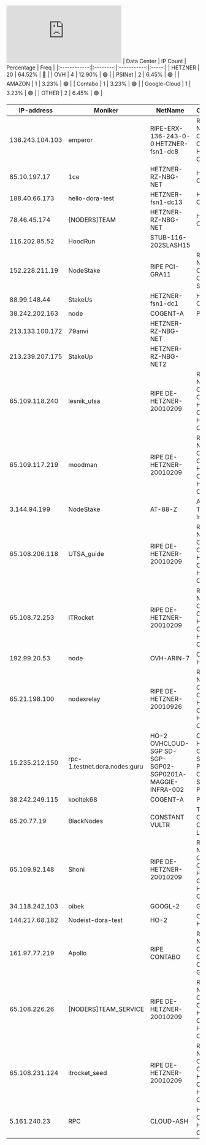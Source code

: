 ![Diagramm](https://github.com/obajay/StateSync-snapshots/blob/main/Projects/Dora/1/README.md)
| Data Center | IP Count | Percentage | Freq |
|:------------:|:--------:|:-----------:|:-----:|
| HETZNER | 20 | 64.52% | 🔴 |
| OVH | 4 | 12.90% | 🟢 |
| PSINet | 2 | 6.45% | 🟢 |
| AMAZON | 1 | 3.23% | 🟢 |
| Contabo | 1 | 3.23% | 🟢 |
| Google-Cloud | 1 | 3.23% | 🟢 |
| OTHER | 2 | 6.45% | 🟢 |

<!-- START_TABLE -->
| IP-address | Moniker | NetName | Organization |
|-------------|-------------|-------------|-------------|
| 136.243.104.103 | emperor | RIPE-ERX-136-243-0-0 HETZNER-fsn1-dc8 | RIPE Network Coordination Centre Hetzner Online GmbH |
| 85.10.197.17 | 1ce | HETZNER-RZ-NBG-NET | Hetzner Online GmbH |
| 188.40.66.173 | hello-dora-test | HETZNER-fsn1-dc13 | Hetzner Online GmbH |
| 78.46.45.174 | [NODERS]TEAM | HETZNER-RZ-NBG-NET | Hetzner Online GmbH |
| 116.202.85.52 | HoodRun | STUB-116-202SLASH15 |  |
| 152.228.211.19 | NodeStake | RIPE PCI-GRA11 | RIPE Network Coordination Centre OVH SAS |
| 88.99.148.44 | StakeUs | HETZNER-fsn1-dc1 | Hetzner Online GmbH |
| 38.242.202.163 | node | COGENT-A | PSINet, Inc. |
| 213.133.100.172 | 79anvi | HETZNER-RZ-NBG-NET |  |
| 213.239.207.175 | StakeUp | HETZNER-RZ-NBG-NET2 |  |
| 65.109.118.240 | lesnik_utsa | RIPE DE-HETZNER-20010209 | RIPE Network Coordination Centre Hetzner Online GmbH Hetzner Online GmbH |
| 65.109.117.219 | moodman | RIPE DE-HETZNER-20010209 | RIPE Network Coordination Centre Hetzner Online GmbH Hetzner Online GmbH |
| 3.144.94.199 | NodeStake | AT-88-Z | Amazon Technologies Inc. |
| 65.108.206.118 | UTSA_guide | RIPE DE-HETZNER-20010209 | RIPE Network Coordination Centre Hetzner Online GmbH Hetzner Online GmbH |
| 65.108.72.253 | ITRocket | RIPE DE-HETZNER-20010209 | RIPE Network Coordination Centre Hetzner Online GmbH Hetzner Online GmbH |
| 192.99.20.53 | node | OVH-ARIN-7 | OVH Hosting, Inc. |
| 65.21.198.100 | nodexrelay | RIPE DE-HETZNER-20010926 | RIPE Network Coordination Centre Hetzner Online GmbH Hetzner Online GmbH |
| 15.235.212.150 | rpc-1.testnet.dora.nodes.guru | HO-2 OVHCLOUD-SGP SD-SGP-SGP02-SGP0201A-MAGGIE-INFRA-002 | OVH Hosting, Inc. OVH Singapore PTE. LTD OVH Singapore PTE. LTD |
| 38.242.249.115 | kooltek68 | COGENT-A | PSINet, Inc. |
| 65.20.77.19 | BlackNodes | CONSTANT VULTR | The Constant Company, LLC |
| 65.109.92.148 | Shoni | RIPE DE-HETZNER-20010209 | RIPE Network Coordination Centre Hetzner Online GmbH Hetzner Online GmbH |
| 34.118.242.103 | oibek | GOOGL-2 | Google LLC |
| 144.217.68.182 | Nodeist-dora-test | HO-2 | OVH Hosting, Inc. |
| 161.97.77.219 | Apollo | RIPE CONTABO | RIPE Network Coordination Centre Contabo GmbH |
| 65.108.226.26 | [NODERS]TEAM_SERVICE | RIPE DE-HETZNER-20010209 | RIPE Network Coordination Centre Hetzner Online GmbH Hetzner Online GmbH |
| 65.108.231.124 | itrocket_seed | RIPE DE-HETZNER-20010209 | RIPE Network Coordination Centre Hetzner Online GmbH Hetzner Online GmbH |
| 5.161.240.23 | RPC | CLOUD-ASH | Hetzner Online GmbH Hetzner Online GmbH |

<!-- END_TABLE -->